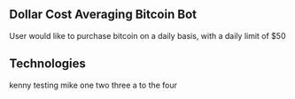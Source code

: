 ## Dollar Cost Averaging Bitcoin Bot
User would like to purchase bitcoin on a daily basis, with a daily limit of $50 
## Technologies

kenny testing mike one two three a to the four 